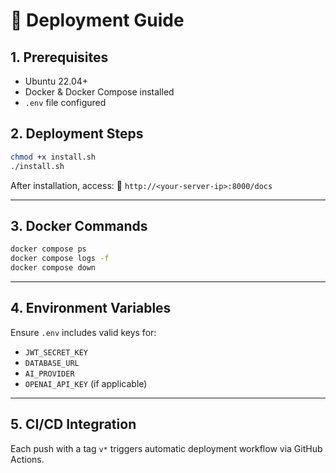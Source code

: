 # 🚀 Deployment Guide
## 1. Prerequisites
- Ubuntu 22.04+
- Docker & Docker Compose installed
- `.env` file configured

## 2. Deployment Steps
```bash
chmod +x install.sh
./install.sh
```
After installation, access:
📍 `http://<your-server-ip>:8000/docs`

---
## 3. Docker Commands
```bash
docker compose ps
docker compose logs -f
docker compose down
```

---
## 4. Environment Variables
Ensure `.env` includes valid keys for:
- `JWT_SECRET_KEY`
- `DATABASE_URL`
- `AI_PROVIDER`
- `OPENAI_API_KEY` (if applicable)

---
## 5. CI/CD Integration
Each push with a tag `v*` triggers automatic deployment workflow via GitHub Actions.
